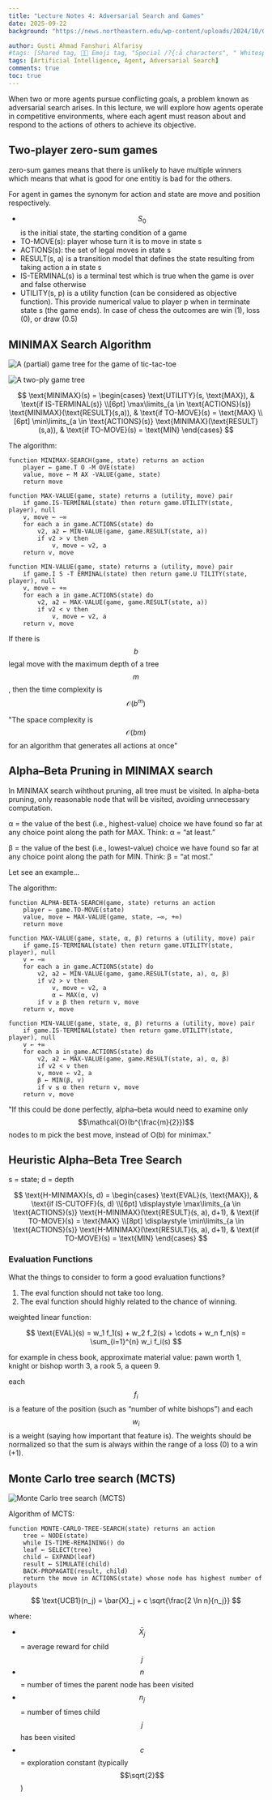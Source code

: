 ```yaml
---
title: "Lecture Notes 4: Adversarial Search and Games"
date: 2025-09-22
background: "https://news.northeastern.edu/wp-content/uploads/2024/10/Game-AI-1400x933-1.jpg"

author: Gusti Ahmad Fanshuri Alfarisy
#tags: [Shared tag, 👩‍🔬 Emoji tag, "Special /?{:å characters", " Whitespace before and after "]
tags: [Artificial Intelligence, Agent, Adversarial Search]
comments: true
toc: true
---
```


When two or more agents pursue conflicting goals, a problem known as adversarial search arises. In this lecture, we will explore how agents operate in competitive environments, where each agent must reason about and respond to the actions of others to achieve its objective.

## Two-player zero-sum games

zero-sum games means that there is unlikely to have multiple winners which means that what is good for one entitiy is bad for the others. 

For agent in games the synonym for action and state are move and position respectively.

* $$S_0$$ is the initial state, the starting condition of a game
* TO-MOVE(s): player whose turn it is to move in state s
* ACTIONS(s): the set of legal moves in state s
* RESULT(s, a) is a transition model that defines the state resulting from taking action a in state s
* IS-TERMINAL(s) is a terminal test which is true when the game is over and false otherwise
* UTILITY(s, p) is a utility function (can be considered as objective function). This provide numerical value to player p when in terminate state s (the game ends). In case of chess the outcomes are win (1), loss (0), or draw (0.5)


## MINIMAX Search Algorithm

![A (partial) game tree for the game of tic-tac-toe](/assets/theme/images/posts/tictactoe_search.png)

![A two-ply game tree](/assets/theme/images/posts/two_ply_tree.png)

$$
\text{MINIMAX}(s) =
\begin{cases}
\text{UTILITY}(s, \text{MAX}), & \text{if IS-TERMINAL(s)} \\[6pt]
\max\limits_{a \in \text{ACTIONS}(s)} \text{MINIMAX}(\text{RESULT}(s,a)), & \text{if TO-MOVE}(s) = \text{MAX} \\[6pt]
\min\limits_{a \in \text{ACTIONS}(s)} \text{MINIMAX}(\text{RESULT}(s,a)), & \text{if TO-MOVE}(s) = \text{MIN}
\end{cases}
$$

The algorithm:

```
function MINIMAX-SEARCH(game, state) returns an action
    player ← game.T O -M OVE(state)
    value, move ← M AX -VALUE(game, state)
    return move

function MAX-VALUE(game, state) returns a (utility, move) pair
    if game.IS-TERMINAL(state) then return game.UTILITY(state, player), null
    v, move ← −∞
    for each a in game.ACTIONS(state) do
        v2, a2 ← MIN-VALUE(game, game.RESULT(state, a))
        if v2 > v then
            v, move ← v2, a
    return v, move

function MIN-VALUE(game, state) returns a (utility, move) pair
    if game.I S -T ERMINAL(state) then return game.U TILITY(state, player), null
    v, move ← +∞
    for each a in game.ACTIONS(state) do
        v2, a2 ← MAX-VALUE(game, game.RESULT(state, a))
        if v2 < v then
            v, move ← v2, a
    return v, move
```

If there is $$b$$ legal move with the maximum depth of a tree $$m$$, then the time complexity is $$\mathcal{O}(b^m)$$

"The space complexity is $$\mathcal{O}(bm)$$ for an algorithm that generates all actions at once"

## Alpha–Beta Pruning in MINIMAX search

In MINIMAX search wihthout pruning, all tree must be visited. In alpha-beta pruning, only reasonable node that will be visited, avoiding unnecessary computation.

α = the value of the best (i.e., highest-value) choice we have found so far at any choice point along the path for MAX. Think: α = “at least.”

β = the value of the best (i.e., lowest-value) choice we have found so far at any choice point along the path for MIN. Think: β = “at most.”

Let see an example...

The algorithm:

```
function ALPHA-BETA-SEARCH(game, state) returns an action
    player ← game.TO-MOVE(state)
    value, move ← MAX-VALUE(game, state, −∞, +∞)
    return move

function MAX-VALUE(game, state, α, β) returns a (utility, move) pair
    if game.IS-TERMINAL(state) then return game.UTILITY(state, player), null
    v ← −∞
    for each a in game.ACTIONS(state) do
        v2, a2 ← MIN-VALUE(game, game.RESULT(state, a), α, β)
        if v2 > v then
            v, move ← v2, a
            α ← MAX(α, v)
        if v ≥ β then return v, move
    return v, move

function MIN-VALUE(game, state, α, β) returns a (utility, move) pair
    if game.IS-TERMINAL(state) then return game.UTILITY(state, player), null
    v ← +∞
    for each a in game.ACTIONS(state) do
        v2, a2 ← MAX-VALUE(game, game.RESULT(state, a), α, β)
        if v2 < v then
        v, move ← v2, a
        β ← MIN(β, v)
        if v ≤ α then return v, move
    return v, move
```

"If this could be done perfectly, alpha–beta would need to examine only $$\mathcal{O}(b^{\frac{m}{2}})$$ nodes to m pick the best move, instead of O(b) for minimax."

## Heuristic Alpha–Beta Tree Search

s = state; d = depth

$$
\text{H-MINIMAX}(s, d) =
\begin{cases}
\text{EVAL}(s, \text{MAX}), & \text{if IS-CUTOFF}(s, d) \\[6pt]
\displaystyle \max\limits_{a \in \text{ACTIONS}(s)} 
\text{H-MINIMAX}(\text{RESULT}(s, a), d+1), 
& \text{if TO-MOVE}(s) = \text{MAX} \\[8pt]
\displaystyle \min\limits_{a \in \text{ACTIONS}(s)} 
\text{H-MINIMAX}(\text{RESULT}(s, a), d+1), 
& \text{if TO-MOVE}(s) = \text{MIN}
\end{cases}
$$

### Evaluation Functions

What the things to consider to form a good evaluation functions?

1. The eval function should not take too long.
2. The eval function should highly related to the chance of winning.

weighted linear function:

$$
\text{EVAL}(s) = w_1 f_1(s) + w_2 f_2(s) + \cdots + w_n f_n(s) 
= \sum_{i=1}^{n} w_i f_i(s)
$$

for example in chess book, approximate material value: pawn worth 1, knight or bishop worth 3, a rook 5, a queen 9.

each $$f_i$$ is a feature of the position (such as “number of white bishops”) and each $$w_i$$ is a weight (saying how important that feature is). The weights should be normalized so that the sum is always within the range of a loss (0) to a win (+1).

## Monte Carlo tree search (MCTS)

![Monte Carlo tree search (MCTS)](/assets/theme/images/posts/mcts.png)

Algorithm of MCTS:

```
function MONTE-CARLO-TREE-SEARCH(state) returns an action
    tree ← NODE(state)
    while IS-TIME-REMAINING() do
    leaf ← SELECT(tree)
    child ← EXPAND(leaf)
    result ← SIMULATE(child)
    BACK-PROPAGATE(result, child)
    return the move in ACTIONS(state) whose node has highest number of playouts
```

$$
\text{UCB1}(n_j) = 
\bar{X}_j + c \sqrt{\frac{2 \ln n}{n_j}}
$$

where:

- $$\bar{X}_j$$ = average reward for child $$j$$  
- $$n$$ = number of times the parent node has been visited  
- $$n_j$$ = number of times child $$j$$ has been visited  
- $$c$$ = exploration constant (typically $$\sqrt{2}$$)
